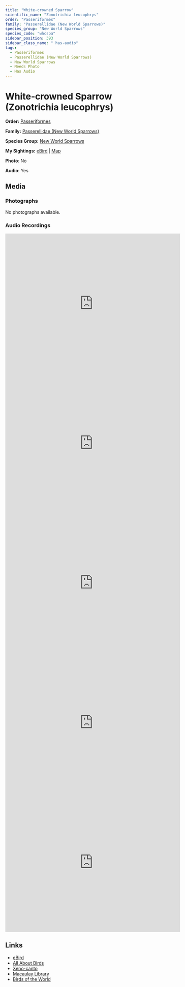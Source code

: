 ```yaml
---
title: "White-crowned Sparrow"
scientific_name: "Zonotrichia leucophrys"
order: "Passeriformes"
family: "Passerellidae (New World Sparrows)"
species_group: "New World Sparrows"
species_code: "whcspa"
sidebar_position: 393
sidebar_class_name: " has-audio"
tags: 
  - Passeriformes
  - Passerellidae (New World Sparrows)
  - New World Sparrows
  - Needs Photo
  - Has Audio
---
```


# White-crowned Sparrow (Zonotrichia leucophrys)

**Order:** [Passeriformes](/tags/passeriformes)

**Family:** [Passerellidae (New World Sparrows)](/tags/passerellidae-new-world-sparrows)

**Species Group:** [New World Sparrows](/tags/new-world-sparrows)

**My Sightings:** [eBird](https://ebird.org/lifelist?r=world&time=life&spp=whcspa) | [Map](/map?species_code=whcspa)

**Photo**: No 

**Audio**: Yes

## Media
### Photographs
No photographs available.

### Audio Recordings
<iframe src="https://macaulaylibrary.org/asset/626557628/embed" width="550" height="440" frameborder="0" allowfullscreen></iframe>
<iframe src="https://macaulaylibrary.org/asset/626485751/embed" width="550" height="440" frameborder="0" allowfullscreen></iframe>
<iframe src="https://macaulaylibrary.org/asset/626843323/embed" width="550" height="440" frameborder="0" allowfullscreen></iframe>
<iframe src="https://macaulaylibrary.org/asset/626843369/embed" width="550" height="440" frameborder="0" allowfullscreen></iframe>
<iframe src="https://macaulaylibrary.org/asset/626843425/embed" width="550" height="440" frameborder="0" allowfullscreen></iframe>

## Links
* [eBird](https://ebird.org/species/whcspa) 
* [All About Birds](https://www.allaboutbirds.org/guide/whcspa) 
* [Xeno-canto](https://www.xeno-canto.org/species/zonotrichia-leucophrys) 
* [Macaulay Library](https://search.macaulaylibrary.org/catalog?taxonCode=whcspa&sort=rating_rank_desc)
* [Birds of the World](https://birdsoftheworld.org/bow/species/whcspa)
